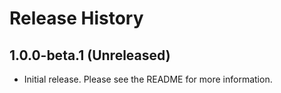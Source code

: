 # Release History

## 1.0.0-beta.1 (Unreleased)

- Initial release. Please see the README for more information.